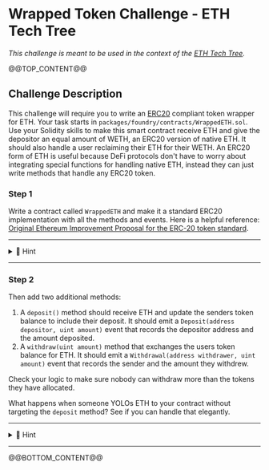 # Wrapped Token Challenge - ETH Tech Tree
*This challenge is meant to be used in the context of the [ETH Tech Tree](https://github.com/BuidlGuidl/eth-tech-tree).*

@@TOP_CONTENT@@

## Challenge Description
This challenge will require you to write an [ERC20](https://eips.ethereum.org/EIPS/eip-20) compliant token wrapper for ETH. Your task starts in `packages/foundry/contracts/WrappedETH.sol`. Use your Solidity skills to make this smart contract receive ETH and give the depositor an equal amount of WETH, an ERC20 version of native ETH. It should also handle a user reclaiming their ETH for their WETH.  An ERC20 form of ETH is useful because DeFi protocols don't have to worry about integrating special functions for handling native ETH, instead they can just write methods that handle any ERC20 token. 

### Step 1
Write a contract called `WrappedETH` and make it a standard ERC20 implementation with all the methods and events.
Here is a helpful reference: [Original Ethereum Improvement Proposal for the ERC-20 token standard](https://eips.ethereum.org/EIPS/eip-20).

---
<details markdown='1'>
<summary>🔎 Hint</summary>
If you have never implemented your own ERC20 token then this is a great opportunity to dig into a plethora of documents on the subject. If that is old hat to you then you can always import the OpenZeppelin ERC20 contract and implement it in your contract.

```solidity
  import { ERC20 } from "@openzeppelin/contracts/token/ERC20/ERC20.sol";

  contract WrappedETH is ERC20("WrappedEth", "WETH") {
    ...
  }
```

</details>

---
### Step 2
Then add two additional methods:
1. A `deposit()` method should receive ETH and update the senders token balance to include their deposit. It should emit a `Deposit(address depositor, uint amount)` event that records the depositor address and the amount deposited.
2. A `withdraw(uint amount)` method that exchanges the users token balance for ETH. It should emit a `Withdrawal(address withdrawer, uint amount)` event that records the sender and the amount they withdrew.

Check your logic to make sure nobody can withdraw more than the tokens they have allocated.

What happens when someone YOLOs ETH to your contract without targeting the `deposit` method? See if you can handle that elegantly.

---
<details markdown='1'>
<summary>🔎 Hint</summary>
Make sure you have the <a href="https://solidity-by-example.org/fallback/">`fallback` and `receive` default handling methods</a> set up to automatically assume the `deposit` method has been called.
</details>

---

@@BOTTOM_CONTENT@@